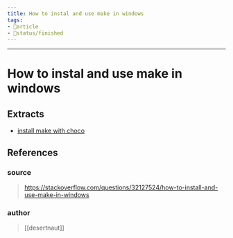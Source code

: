 ```yaml
---
title: How to instal and use make in windows
tags:
- 📄article
- 🚦status/finished
---
```



---

# How to instal and use make in windows

## Extracts

- [install make with choco](/Extracts/install%20make%20with%20choco.md)
## References

### source
>  https://stackoverflow.com/questions/32127524/how-to-install-and-use-make-in-windows
### author
>  [[desertnaut]]

